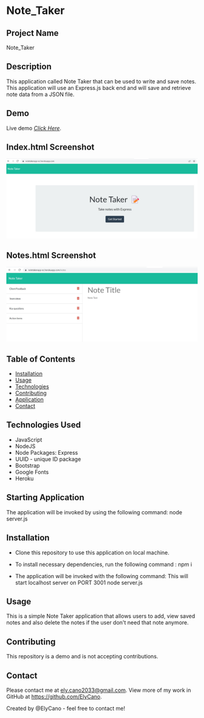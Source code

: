 # Note_Taker

## Project Name

Note_Taker

## Description

This application called Note Taker that can be used to write and save notes. This application will use an Express.js back end and will save and retrieve note data from a JSON file.

## Demo

Live demo [_Click Here_](https://watch.screencastify.com/v/AWpbZyVMtz2QGHkPasq5). <!-- If you have the project hosted somewhere, include the link here. -->

## Index.html Screenshot

![Index.html-pic](https://github.com/ElyCano/Notes/blob/main/public/assets/img/index.html.jpg)

## Notes.html Screenshot

![Notes.html-pic](https://github.com/ElyCano/Notes/blob/main/public/assets/img/notes.html.jpg)

## Table of Contents

- [Installation](#Installation)
- [Usage](#Usage)
- [Technologies](#Technologies_Used)
- [Contributing](#Contributing)
- [Application](#Starting_Application)
- [Contact](#Contact)

## Technologies Used

- JavaScript
- NodeJS
- Node Packages: Express
- UUID - unique ID package
- Bootstrap
- Google Fonts
- Heroku

## Starting Application

The application will be invoked by using the following command:
node server.js

## Installation

- Clone this repository to use this application on local machine.

- To install necessary dependencies, run the following command :
  npm i

- The application will be invoked with the following command: This will start localhost server on PORT 3001
  node server.js

## Usage

This is a simple Note Taker application that allows users to add, view saved notes and also delete the notes if the user don't need that note anymore.

## Contributing

This repository is a demo and is not accepting contributions.

## Contact

Please contact me at ely.cano2033@gmail.com. View more of my work in GitHub at https://github.com/ElyCano.

Created by @ElyCano - feel free to contact me!
